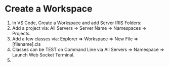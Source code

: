 # Create a Workspace

1. In VS Code, Create a Workspace and add Server IRIS Folders:
2. Add a project via: All Servers => Server Name => Namespaces => Projects.
3. Add a few classes via: Explorer => Workspace => New File => [filename].cls
4. Classes can be TEST on Command Line via All Servers => Namespace => Launch Web Socket Terminal.
5. 
